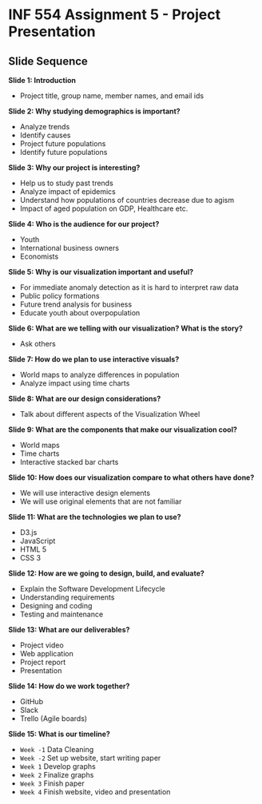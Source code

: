 # INF 554 Assignment 5 - Project Presentation

## Slide Sequence

__Slide 1: Introduction__
- Project title, group name, member names, and email ids

__Slide 2: Why studying demographics is important?__
- Analyze trends
- Identify causes
- Project future populations
- Identify future populations

__Slide 3: Why our project is interesting?__
- Help us to study past trends
- Analyze impact of epidemics
- Understand how populations of countries decrease due to agism
- Impact of aged population on GDP, Healthcare etc.

__Slide 4: Who is the audience for our project?__
- Youth
- International business owners
- Economists

__Slide 5: Why is our visualization important and useful?__
- For immediate anomaly detection as it is hard to interpret raw data
- Public policy formations
- Future trend analysis for business
- Educate youth about overpopulation

__Slide 6: What are we telling with our visualization? What is the story?__
- Ask others

__Slide 7: How do we plan to use interactive visuals?__
- World maps to analyze differences in population
- Analyze impact using time charts

__Slide 8: What are our design considerations?__
- Talk about different aspects of the Visualization Wheel

__Slide 9: What are the components that make our visualization cool?__
- World maps
- Time charts
- Interactive stacked bar charts

__Slide 10: How does our visualization compare to what others have done?__
- We will use interactive design elements
- We will use original elements that are not familiar

__Slide 11: What are the technologies we plan to use?__
- D3.js
- JavaScript
- HTML 5
- CSS 3

__Slide 12: How are we going to design, build, and evaluate?__
- Explain the Software Development Lifecycle
- Understanding requirements
- Designing and coding
- Testing and maintenance

__Slide 13: What are our deliverables?__
- Project video
- Web application
- Project report
- Presentation

__Slide 14: How do we work together?__
- GitHub
- Slack
- Trello (Agile boards)

__Slide 15: What is our timeline?__
- `Week -1` Data Cleaning
- `Week -2` Set up website, start writing paper
- `Week 1` Develop graphs
- `Week 2` Finalize graphs
- `Week 3` Finish paper
- `Week 4` Finish website, video and presentation

